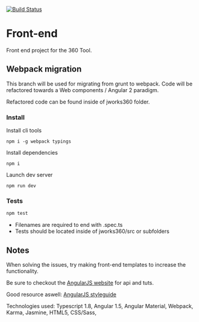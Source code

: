 [![Build Status](https://travis-ci.org/oraj-360/front-end.svg?branch=new-build-webpack)](https://travis-ci.org/oraj-360/front-end)

# Front-end
Front end project for the 360 Tool.

## Webpack migration

This branch will be used for migrating from grunt to webpack. 
Code will be refactored towards a Web components / Angular 2 paradigm.

Refactored code can be found inside of jworks360 folder.

### Install


Install cli tools
```
npm i -g webpack typings
```
  
Install dependencies
```
npm i
```
  
Launch dev server
```
npm run dev
```

### Tests

```sh
npm test
```
- Filenames are required to end with .spec.ts
- Tests should be located inside of jworks360/src or subfolders

## Notes

<p>When solving the issues, try making front-end templates to increase the functionality. </p>
<p>Be sure to checkout the <a href="https://angularjs.org/">AngularJS website</a> for api and tuts. </p>
<p>Good resource aswell: <a href="https://github.com/johnpapa/angular-styleguide"> AngularJS styleguide</a></p>
<p>Technologies used: Typescript 1.8, Angular 1.5, Angular Material, Webpack, Karma, Jasmine, HTML5, CSS/Sass, </p>
